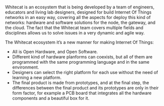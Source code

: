 Whitecat is an ecosystem that is being developed by a team of engineers, educators and living lab designers, designed for build Internet Of Things networks in an easy way, covering all the aspects for deploy this kind of networks: hardware and software solutions for the node, the gateway, and the cloud. The fact that the Whitecat team covers multiple fields and disciplines allows us to solve issues in a very dynamic and agile way.

The Whitecat ecosystem it’s a new manner for making Internet Of Things:

* All is Open Hardware, and Open Software.
* Different kind of hardware planforms can coexists, but all of them are programmed with the same programming language and in the same environment.
* Designers can select the right platform for each use without the need of learning a new platform.
* The final product is made from prototypes, and at the final step, the differences between the final product and its prototypes are only in their form factor, for example a PCB board that integrates all the hardware components and a beautiful box for it.